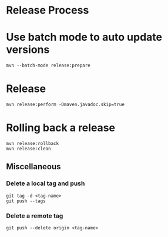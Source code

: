 # Release Process

# Use batch mode to auto update versions
```shell script
mvn --batch-mode release:prepare
```

# Release
```shell script
mvn release:perform -Dmaven.javadoc.skip=true
```

# Rolling back a release
```shell script
mvn release:rollback
mvn release:clean
```

## Miscellaneous

### Delete a local tag and push
```shell script
git tag -d <tag-name> 
git push --tags
```

### Delete a remote tag

```shell script
git push --delete origin <tag-name> 
```